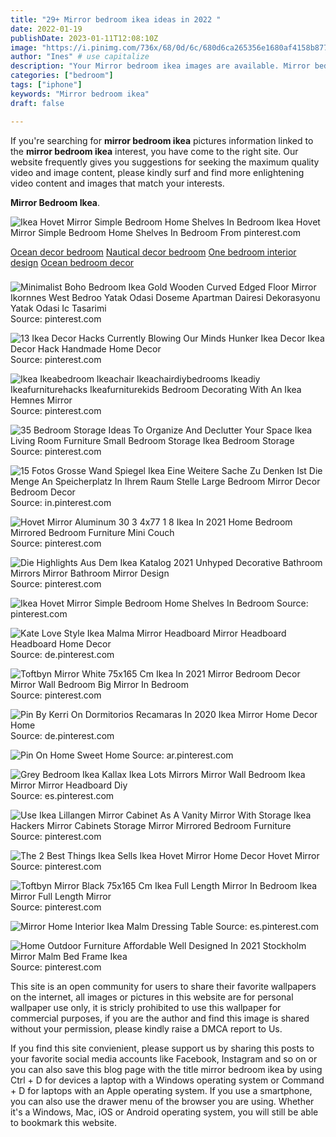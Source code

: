 ```yaml
---
title: "29+ Mirror bedroom ikea ideas in 2022 "
date: 2022-01-19
publishDate: 2023-01-11T12:08:10Z
image: "https://i.pinimg.com/736x/68/0d/6c/680d6ca265356e1680af4158b8776363.jpg"
author: "Ines" # use capitalize
description: "Your Mirror bedroom ikea images are available. Mirror bedroom ikea are a topic that is being searched for and liked by netizens today. You can Get the Mirror bedroom ikea files here. Get all free photos."
categories: ["bedroom"]
tags: ["iphone"]
keywords: "Mirror bedroom ikea"
draft: false

---
```


If you're searching for **mirror bedroom ikea** pictures information linked to the **mirror bedroom ikea** interest, you have come to the right  site.  Our website frequently  gives you  suggestions  for seeking  the maximum  quality video and image  content, please kindly surf and find more enlightening video content and images  that match your interests.

**Mirror Bedroom Ikea**. 

![Ikea Hovet Mirror Simple Bedroom Home Shelves In Bedroom](https://i.pinimg.com/originals/c3/d8/7a/c3d87aff7b74b93f0680e51ff8e0271e.jpg "Ikea Hovet Mirror Simple Bedroom Home Shelves In Bedroom")
Ikea Hovet Mirror Simple Bedroom Home Shelves In Bedroom From pinterest.com

[Ocean decor bedroom](/ocean-decor-bedroom/)
[Nautical decor bedroom](/nautical-decor-bedroom/)
[One bedroom interior design](/one-bedroom-interior-design/)
[Ocean bedroom decor](/ocean-bedroom-decor/)



### 

 


![Minimalist Boho Bedroom Ikea Gold Wooden Curved Edged Floor Mirror Ikornnes West Bedroo Yatak Odasi Doseme Apartman Dairesi Dekorasyonu Yatak Odasi Ic Tasarimi](https://i.pinimg.com/736x/52/0a/db/520adb5e0b01bd81c863af4d7b9b3bde.jpg "Minimalist Boho Bedroom Ikea Gold Wooden Curved Edged Floor Mirror Ikornnes West Bedroo Yatak Odasi Doseme Apartman Dairesi Dekorasyonu Yatak Odasi Ic Tasarimi")
Source: pinterest.com

 

![13 Ikea Decor Hacks Currently Blowing Our Minds Hunker Ikea Decor Ikea Decor Hack Handmade Home Decor](https://i.pinimg.com/736x/6d/7a/39/6d7a39a9978ff9d3afd27371f0f18517.jpg "13 Ikea Decor Hacks Currently Blowing Our Minds Hunker Ikea Decor Ikea Decor Hack Handmade Home Decor")
Source: pinterest.com

 

![Ikea Ikeabedroom Ikeachair Ikeachairdiybedrooms Ikeadiy Ikeafurniturehacks Ikeafurniturekids Bedroom Decorating With An Ikea Hemnes Mirror](https://i.pinimg.com/736x/83/98/e5/8398e598a2723bfa3adb1c5ffb72d5af.jpg "Ikea Ikeabedroom Ikeachair Ikeachairdiybedrooms Ikeadiy Ikeafurniturehacks Ikeafurniturekids Bedroom Decorating With An Ikea Hemnes Mirror")
Source: pinterest.com

 

![35 Bedroom Storage Ideas To Organize And Declutter Your Space Ikea Living Room Furniture Small Bedroom Storage Ikea Bedroom Storage](https://i.pinimg.com/originals/d6/7e/24/d67e2499a945fa952e2a52825489aea5.jpg "35 Bedroom Storage Ideas To Organize And Declutter Your Space Ikea Living Room Furniture Small Bedroom Storage Ikea Bedroom Storage")
Source: pinterest.com

 

![15 Fotos Grosse Wand Spiegel Ikea Eine Weitere Sache Zu Denken Ist Die Menge An Speicherplatz In Ihrem Raum Stelle Large Bedroom Mirror Decor Bedroom Decor](https://i.pinimg.com/originals/92/36/71/92367102d1f5965778c446358bca37fb.jpg "15 Fotos Grosse Wand Spiegel Ikea Eine Weitere Sache Zu Denken Ist Die Menge An Speicherplatz In Ihrem Raum Stelle Large Bedroom Mirror Decor Bedroom Decor")
Source: in.pinterest.com

 

![Hovet Mirror Aluminum 30 3 4x77 1 8 Ikea In 2021 Home Bedroom Mirrored Bedroom Furniture Mini Couch](https://i.pinimg.com/originals/c2/6e/de/c26edec82624f862575b0e1d4465628b.jpg "Hovet Mirror Aluminum 30 3 4x77 1 8 Ikea In 2021 Home Bedroom Mirrored Bedroom Furniture Mini Couch")
Source: pinterest.com

 

![Die Highlights Aus Dem Ikea Katalog 2021 Unhyped Decorative Bathroom Mirrors Mirror Bathroom Mirror Design](https://i.pinimg.com/736x/5e/93/b1/5e93b1e92bc827a514df981c60e8cbe4.jpg "Die Highlights Aus Dem Ikea Katalog 2021 Unhyped Decorative Bathroom Mirrors Mirror Bathroom Mirror Design")
Source: pinterest.com

 

![Ikea Hovet Mirror Simple Bedroom Home Shelves In Bedroom](https://i.pinimg.com/originals/c3/d8/7a/c3d87aff7b74b93f0680e51ff8e0271e.jpg "Ikea Hovet Mirror Simple Bedroom Home Shelves In Bedroom")
Source: pinterest.com

 

![Kate Love Style Ikea Malma Mirror Headboard Mirror Headboard Headboard Home Decor](https://i.pinimg.com/originals/aa/25/10/aa2510b9607c144390de2e377ee9df12.jpg "Kate Love Style Ikea Malma Mirror Headboard Mirror Headboard Headboard Home Decor")
Source: de.pinterest.com

 

![Toftbyn Mirror White 75x165 Cm Ikea In 2021 Mirror Bedroom Decor Mirror Wall Bedroom Big Mirror In Bedroom](https://i.pinimg.com/originals/93/ba/cb/93bacb05237648bfed607486529dca6b.jpg "Toftbyn Mirror White 75x165 Cm Ikea In 2021 Mirror Bedroom Decor Mirror Wall Bedroom Big Mirror In Bedroom")
Source: pinterest.com

 

![Pin By Kerri On Dormitorios Recamaras In 2020 Ikea Mirror Home Decor Home](https://i.pinimg.com/originals/05/c6/a6/05c6a671061075965dfc2d100ab80b05.jpg "Pin By Kerri On Dormitorios Recamaras In 2020 Ikea Mirror Home Decor Home")
Source: de.pinterest.com

 

![Pin On Home Sweet Home](https://i.pinimg.com/originals/96/57/ae/9657ae823aef53d678bec98d1af35a22.jpg "Pin On Home Sweet Home")
Source: ar.pinterest.com

 

![Grey Bedroom Ikea Kallax Ikea Lots Mirrors Mirror Wall Bedroom Ikea Mirror Mirror Headboard Diy](https://i.pinimg.com/originals/d0/20/cb/d020cb8b170eeed30d97114a4009058b.jpg "Grey Bedroom Ikea Kallax Ikea Lots Mirrors Mirror Wall Bedroom Ikea Mirror Mirror Headboard Diy")
Source: es.pinterest.com

 

![Use Ikea Lillangen Mirror Cabinet As A Vanity Mirror With Storage Ikea Hackers Mirror Cabinets Storage Mirror Mirrored Bedroom Furniture](https://i.pinimg.com/564x/80/90/aa/8090aabcf6dcf81426b051b90d30cce5.jpg "Use Ikea Lillangen Mirror Cabinet As A Vanity Mirror With Storage Ikea Hackers Mirror Cabinets Storage Mirror Mirrored Bedroom Furniture")
Source: pinterest.com

 

![The 2 Best Things Ikea Sells Ikea Hovet Mirror Home Decor Hovet Mirror](https://i.pinimg.com/originals/c5/45/b2/c545b2eced7eb78f1002370965a6a1be.jpg "The 2 Best Things Ikea Sells Ikea Hovet Mirror Home Decor Hovet Mirror")
Source: pinterest.com

 

![Toftbyn Mirror Black 75x165 Cm Ikea Full Length Mirror In Bedroom Ikea Mirror Full Length Mirror](https://i.pinimg.com/736x/4f/40/c5/4f40c50d13b5458d7b33cc80ff564f0d.jpg "Toftbyn Mirror Black 75x165 Cm Ikea Full Length Mirror In Bedroom Ikea Mirror Full Length Mirror")
Source: pinterest.com

 

![Mirror Home Interior Ikea Malm Dressing Table](https://i.pinimg.com/originals/73/6c/87/736c87e69d57d13d8f0f6e3611482794.jpg "Mirror Home Interior Ikea Malm Dressing Table")
Source: es.pinterest.com

 

![Home Outdoor Furniture Affordable Well Designed In 2021 Stockholm Mirror Malm Bed Frame Ikea](https://i.pinimg.com/736x/68/0d/6c/680d6ca265356e1680af4158b8776363.jpg "Home Outdoor Furniture Affordable Well Designed In 2021 Stockholm Mirror Malm Bed Frame Ikea")
Source: pinterest.com

 

This site is an open community for users to share their favorite wallpapers on the internet, all images or pictures in this website are for personal wallpaper use only, it is stricly prohibited to use this wallpaper for commercial purposes, if you are the author and find this image is shared without your permission, please kindly raise a DMCA report to Us.

If you find this site convienient, please support us by sharing this posts to your favorite social media accounts like Facebook, Instagram and so on or you can also save this blog page with the title mirror bedroom ikea by using Ctrl + D for devices a laptop with a Windows operating system or Command + D for laptops with an Apple operating system. If you use a smartphone, you can also use the drawer menu of the browser you are using. Whether it's a Windows, Mac, iOS or Android operating system, you will still be able to bookmark this website.
